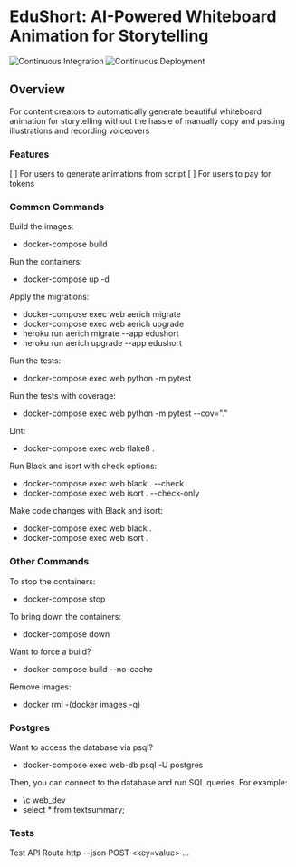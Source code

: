 # EduShort: AI-Powered Whiteboard Animation for Storytelling

![Continuous Integration](https://github.com/joesurf/edushort-api/workflows/Continuous%20Integration/badge.svg)
![Continuous Deployment](https://github.com/joesurf/edushort-api/workflows/Continuous%20Deployment/badge.svg)


## Overview
For content creators to automatically generate beautiful whiteboard animation for storytelling without the hassle of manually copy and pasting illustrations and recording voiceovers

### Features
[ ] For users to generate animations from script
[ ] For users to pay for tokens


### Common Commands
Build the images:
- docker-compose build

Run the containers:
- docker-compose up -d

Apply the migrations: 
- docker-compose exec web aerich migrate
- docker-compose exec web aerich upgrade
- heroku run aerich migrate --app edushort
- heroku run aerich upgrade --app edushort

Run the tests:
- docker-compose exec web python -m pytest

Run the tests with coverage:
- docker-compose exec web python -m pytest --cov="."

Lint:
- docker-compose exec web flake8 .

Run Black and isort with check options:
- docker-compose exec web black . --check
- docker-compose exec web isort . --check-only

Make code changes with Black and isort:
- docker-compose exec web black .
- docker-compose exec web isort .

### Other Commands

To stop the containers:
- docker-compose stop

To bring down the containers:
- docker-compose down

Want to force a build?
- docker-compose build --no-cache

Remove images:
- docker rmi -(docker images -q)

### Postgres
Want to access the database via psql?
- docker-compose exec web-db psql -U postgres

Then, you can connect to the database and run SQL queries. For example:
- \c web_dev
- select * from textsummary;


### Tests
Test API Route
http --json POST <API Route> <key=value> ...
